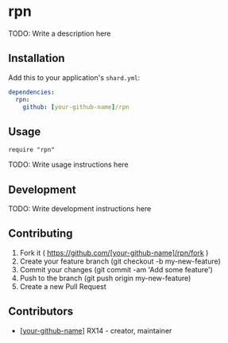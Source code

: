 # rpn

TODO: Write a description here

## Installation


Add this to your application's `shard.yml`:

```yaml
dependencies:
  rpn:
    github: [your-github-name]/rpn
```


## Usage


```crystal
require "rpn"
```


TODO: Write usage instructions here

## Development

TODO: Write development instructions here

## Contributing

1. Fork it ( https://github.com/[your-github-name]/rpn/fork )
2. Create your feature branch (git checkout -b my-new-feature)
3. Commit your changes (git commit -am 'Add some feature')
4. Push to the branch (git push origin my-new-feature)
5. Create a new Pull Request

## Contributors

- [[your-github-name]](https://github.com/[your-github-name]) RX14 - creator, maintainer
